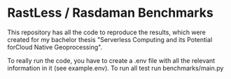 # RastLess / Rasdaman Benchmarks

This repository has all the code to reproduce the results, which were created for my bachelor thesis "Serverless Computing and its Potential forCloud Native Geoprocessing".

To really run the code, you have to create a .env file with all the relevant information in it (see example.env).
To run all test run benchmarks/main.py